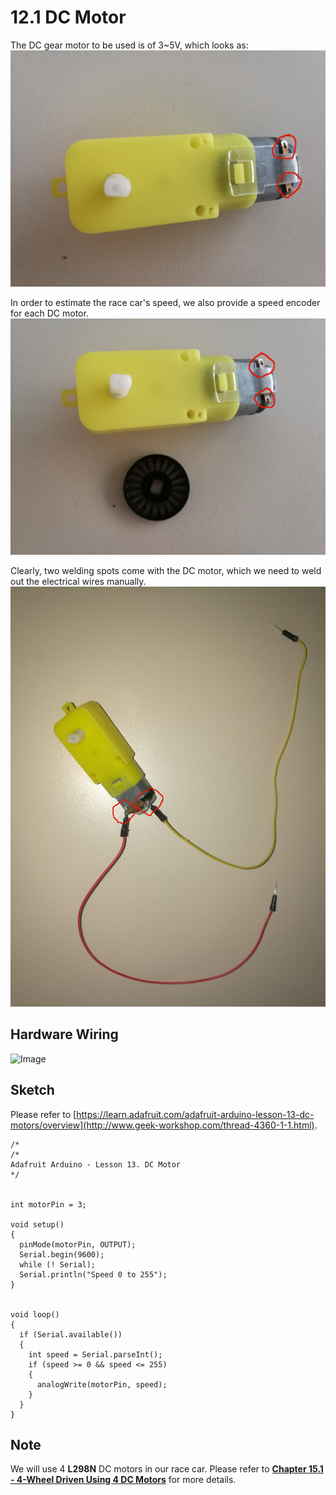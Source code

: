 # 12.1 DC Motor

The DC gear motor to be used is of 3~5V, which looks as:
![Image](../../Examples/adafruit/motor-DC.jpg)

In order to estimate the race car's speed, we also provide a speed encoder for each DC motor.
![Image](../../Examples/adafruit/motor-DC+speed-encoder.jpg)

Clearly, two welding spots come with the DC motor, which we need to weld out the electrical wires manually.
![Image](../../Examples/adafruit/motor-DC+soldered.jpg)


## Hardware Wiring
![Image](../../Examples/geek-workshop/essence/01_dcmotor.jpg)

## Sketch
Please refer to [https://learn.adafruit.com/adafruit-arduino-lesson-13-dc-motors/overview](http://www.geek-workshop.com/thread-4360-1-1.html).
```
/*
/*
Adafruit Arduino - Lesson 13. DC Motor
*/
 
 
int motorPin = 3;
 
void setup() 
{ 
  pinMode(motorPin, OUTPUT);
  Serial.begin(9600);
  while (! Serial);
  Serial.println("Speed 0 to 255");
} 
 
 
void loop() 
{ 
  if (Serial.available())
  {
    int speed = Serial.parseInt();
    if (speed >= 0 && speed <= 255)
    {
      analogWrite(motorPin, speed);
    }
  }
} 
```


## Note
We will use 4 **L298N** DC motors in our race car. Please refer to [**Chapter 15.1 - 4-Wheel Driven Using 4 DC Motors**](../../Part6_MiniAutomatedVehicle/15_Assembling/01_4wheel_dcmotor_driven.md) for more details.
